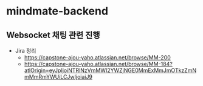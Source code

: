# mindmate-backend

## Websocket 채팅 관련 진행
- Jira 정리
  - https://capstone-ajou-yaho.atlassian.net/browse/MM-200
  - https://capstone-ajou-yaho.atlassian.net/browse/MM-184?atlOrigin=eyJpIjoiNTRlNzVmMWI2YWZjNGE0MmExMmJmOTkzZmNmMmRmYWUiLCJwIjoiaiJ9